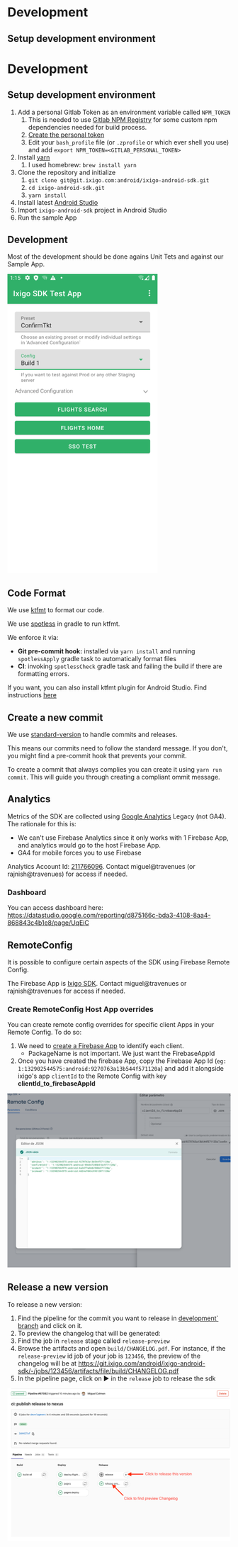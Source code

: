 # Development

## Setup development environment

# Development

## Setup development environment

1. Add a personal Gitlab Token as an environment variable called `NPM_TOKEN`
   1. This is needed to use [Gitlab NPM Registry](https://docs.gitlab.com/ee/user/packages/npm_registry/) for some custom npm dependencies needed for build process.
   1. [Create the personal token](https://docs.gitlab.com/ee/user/profile/personal_access_tokens.html#create-a-personal-access-token)
   1. Edit your `bash_profile` file (or `.zprofile` or which ever shell you use) and add `export NPM_TOKEN=<GITLAB_PERSONAL_TOKEN>`
1. Install [yarn](https://classic.yarnpkg.com/lang/en/)
   1. I used homebrew: `brew install yarn`
1. Clone the repository and initialize
   1. `git clone git@git.ixigo.com:android/ixigo-android-sdk.git`
   1. `cd ixigo-android-sdk.git`
   1. `yarn install`
1. Install latest [Android Studio](https://developer.android.com/studio/install)
1. Import `ixigo-android-sdk` project in Android Studio
1. Run the sample App

## Development

Most of the development should be done agains Unit Tets and against our Sample App.

![](images/sample_app.png)

## Code Format

We use [ktfmt](https://github.com/facebookincubator/ktfmt) to format our code.

We use [spotless](https://github.com/diffplug/spotless) in gradle to run ktfmt.

We enforce it via:

- **Git pre-commit hook:** installed via `yarn install` and running `spotlessApply` gradle task to automatically format files
- **CI**: invoking `spotlessCheck` gradle task and failing the build if there are formatting errors.

If you want, you can also install ktfmt plugin for Android Studio. Find instructions [here](https://github.com/facebookincubator/ktfmt#intellij-android-studio-and-other-jetbrains-ides)

## Create a new commit

We use [standard-version](https://github.com/conventional-changelog/standard-version) to handle commits and releases.

This means our commits need to follow the standard message. If you don't, you might find a pre-commit hook that prevents your commit.

To create a commit that always complies you can create it using `yarn run commit`. This will guide you through creating a compliant ommit message.

## Analytics

Metrics of the SDK are collected using [Google Analytics](https://developers.google.com/analytics/devguides/collection/android/v4) Legacy (not GA4). The rationale for this is:

- We can't use Firebase Analytics since it only works with 1 Firebase App, and analytics would go to the host Firebase App.
- GA4 for mobile forces you to use Firebase

Analytics Account Id: [211766096](https://analytics.google.com/analytics/web/#/report-home/a211766096w295339199p256394053). Contact miguel@travenues (or rajnish@travenues) for access if needed.

### Dashboard

You can access dashboard here: https://datastudio.google.com/reporting/d875166c-bda3-4108-8aa4-868843c4b1e8/page/UqEiC

## RemoteConfig

It is possible to configure certain aspects of the SDK using Firebase Remote Config.

The Firebase App is [Ixigo SDK](https://console.firebase.google.com/project/ixigo-sdk-demo-app). Contact miguel@travenues or rajnish@travenues for access if needed.

### Create RemoteConfig Host App overrides

You can create remote config overrides for specific client Apps in your Remote Config. To do so:

1. We need to [create a Firebase App](https://console.firebase.google.com/project/ixigo-sdk-demo-app/settings/general) to identify each client.
    - PackageName is not important. We just want the FirebaseAppId
2. Once you have created the firebase App, copy the Firebase App Id (`eg: 1:132902544575:android:9270763a13b544f571120a`) and add it alongside ixigo's app `clientId` to the Remote Config with key **clientId_to_firebaseAppId**

![](images/remote_config_app_override.png)

## Release a new version

To release a new version:

1. Find the pipeline for the commit you want to release in [development` branch](https://git.ixigo.com/android/ixigo-android-sdk/-/pipelines?page=1&scope=all&ref=development&status=success) and click on it.
2. To preview the changelog that will be generated:
3. Find the job in `release` stage called `release-preview`
4. Browse the artifacts and open `build/CHANGELOG.pdf`. For instance, if the `release-preview` id job of your job is `123456`, the preview of the changelog will be at https://git.ixigo.com/android/ixigo-android-sdk/-/jobs/123456/artifacts/file/build/CHANGELOG.pdf
5. In the pipeline page, click on ▶ in the `release` job to release the sdk

![](images/release_screenshot.png)
